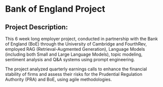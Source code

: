 # Bank of England Project
## Project Description:

This 6 week long employer project, conducted in partnership with the Bank of England (BoE) through the University of Cambridge and FourthRev, employed RAG (Retrieval-Augmented Generation), Language Models (including both Small and Large Language Models), topic modeling, sentiment analysis and Q&A systems using prompt engineering. 

The project analyzed quarterly earnings calls to enhance the financial stability of firms and assess their risks for the Prudential Regulation Authority (PRA) and BoE, using agile methodologies.
